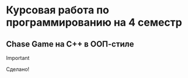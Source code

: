 # Курсовая работа по программированию на 4 семестр
## Chase Game на C++ в ООП-стиле
>[!IMPORTANT]
>Сделано!
